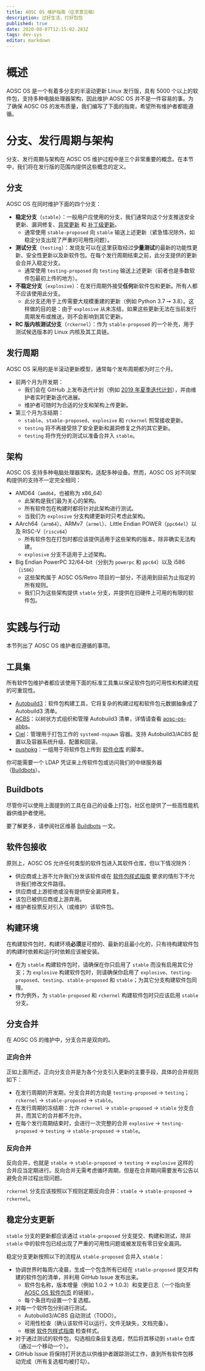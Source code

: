 ```yaml
---
title: AOSC OS 维护指南（征求意见稿）
description: 过好生活，打好包包
published: true
date: 2020-08-07T12:15:02.283Z
tags: dev-sys
editor: markdown
---
```


# 概述

AOSC OS 是一个有着多分支的半滚动更新 Linux 发行版，具有 5000 个以上的软件包，支持多种电脑处理器架构，因此维护 AOSC OS 并不是一件容易的事。为了确保 AOSC OS 的发布质量，我们编写了下面的指南，希望所有维护者都能遵循。

# 分支、发行周期与架构

分支、发行周期与架构在 AOSC OS 维护过程中是三个非常重要的概念。在本节中，我们将在发行版的范围内提供这些概念的定义。

## 分支

AOSC OS 在同时维护下面的四个分支：

- **稳定分支**（`stable`）：一般用户应使用的分支，我们通常向这个分支推送安全更新、漏洞修复、[异常更新](/dev-sys-cycle-exceptions) 和 [补丁级更新](/dev-sys-known-patch-release-rules)。
  - 通常使用 `stable-proposed` 向 `stable` 输送上述更新（紧急情况除外，如稳定分支出现了严重的可用性问题）。
- **测试分支**（`testing`）：发烧友可以在这里获取经过**少量测试**的最新的功能性更新、安全性更新以及新软件包。在每个发行周期结束之前，此分支提供的更新会合并入稳定分支。
  - 通常使用 `testing-proposed` 向 `testing` 输送上述更新（前者也是多数软件包最初上传的地方）。
- **不稳定分支**（`explosive`）：在发行周期外接受**任何**新软件包和更新。所有人都不应该使用此分支。
  - 此分支还用于上传需要大规模重建的更新（例如 Python 3.7 ➙ 3.8）。这样做的目的是：由于 `explosive` 从未冻结，如果这些更新无法在当前发行周期发布或推送，则不会影响到其它更新。
- **RC 版内核测试分支**（`rckernel`）：作为 `stable-proposed` 的一个补充，用于测试候选版本的 Linux 内核及其工具链。

## 发行周期

AOSC OS 采用的是半滚动更新模型，通常每个发布周期都为时三个月。

- 前两个月为开发期：
  - 我们会在 GitHub 上发布迭代计划（例如 [2019 年夏季迭代计划](https://github.com/AOSC-Dev/aosc-os-abbs/issues/1896)），并由维护者实时更新迭代进展。
  - 维护者可随时为合适的分支和架构上传更新。
- 第三个月为冻结期：
  - `stable`、`stable-proposed`、`explosive` 和 `rckernel` 照常接收更新。
  - `testing` 将不再接受除了安全更新和漏洞修复之外的其它更新。
  - `testing` 将作充分的测试以准备合并入 `stable`。

## 架构

AOSC OS 支持多种电脑处理器架构，适配多种设备。然而，AOSC OS 对不同架构提供的支持不一定完全相同：

- AMD64（`amd64`，也被称为 x86_64)
  - 此架构是我们最为关心的架构。
  - 所有软件包在构建时都将针对此架构进行测试。
  - 当我们为 `explosive` 分支构建更新时只考虑此架构。
- AArch64（`arm64`）、ARMv7（`armel`）、Little Endian POWER（`ppc64el`）以及 RISC-V（`riscv64`）
	- 所有软件包在打包时都应该提供适用于这些架构的版本，除非确实无法构建。
  - `explosive` 分支不适用于上述架构。
- Big Endian PowerPC 32/64-bit（分别为 `powerpc` 和 `ppc64`）以及 i586（`i586`）
	- 这些架构属于 AOSC OS/Retro 项目的一部分，不适用到目前为止指定的所有规则。
  - 我们只为这些架构提供 `stable` 分支，并提供在旧硬件上可用的有限的软件包。

# 实践与行动

本节列出了 AOSC OS 维护者应遵循的事项。

## 工具集

所有软件包维护者都应该使用下面的标准工具集以保证软件包的可用性和构建流程的可重现性。

- [Autobuild3](https://github.com/AOSC-Dev/autobuild3)：软件包构建工具，它将复杂的构建过程和软件包元数据抽象成了 Autobuild3 清单。
- [ACBS](https://github.com/AOSC-Dev/acbs)：以树状方式组织和管理 Autobuild3 清单，详情请查看 [aosc-os-abbs](https://github.com/AOSC-Dev/aosc-os-abbs)。
- [Ciel](https://github.com/AOSC-Dev/ciel)：管理用于打包工作的 `systemd-nspawn` 容器。支持 Autobuild3/ACBS 配置以及容器系统升级、配置和回滚。
- [pushpkg](https://github.com/AOSC-Dev/scriptlets/tree/master/pushpkg)：一组用于将软件包上传到 [软件仓库](https://repo.aosc.io) 的脚本。

你可能需要一个 LDAP 凭证来上传软件包或访问我们的中继服务器（[Buildbots](/en/infra-buildbots)）。

## Buildbots

尽管你可以使用上面提到的工具在自己的设备上打包，社区也提供了一些高性能机器供维护者使用。

要了解更多，请参阅社区维基 [Buildbots](/en/infra-buildbots) 一文。

## 软件包接收

原则上，AOSC OS 允许任何类型的软件包进入其软件仓库，但以下情况除外：

- 供应商或上游不允许我们分发该软件或在 [软件包样式指南](/dev-sys-package-styling-manual) 要求的情形下不允许我们修改文件路径。
- 供应商或上游拒绝或没有提供安全漏洞修复。
- 该包已被供应商或上游弃用。
- 维护者投票反对引入（或维护）该软件包。

## 构建环境

在构建软件包时，构建环境**必须**是可控的、最新的且最小化的，只有待构建软件包的构建时依赖和运行时依赖应该被安装。

- 在为 `stable` 构建软件包时，请确保在你只启用了 `stable` 而没有启用其它分支；为 `explosive` 构建软件包时，则请确保你启用了 `explosive`、`testing-proposed`、`testing`、`stable-proposed` 和 `stable`；为其它分支构建软件包同理。
- 作为例外，为 `stable-proposed` 和 `rckernel` 构建软件包时只应该启用 `stable` 分支。

## 分支合并

在 AOSC OS 的维护中，分支合并是双向的。

### 正向合并

正如上面所述，正向分支合并是为各个分支引入更新的主要手段，具体的合并规则如下：

- 在发行周期的开发期，分支合并的方向是 `testing-proposed` → `testing`；`rckernel` → `stable-proposed` → `stable`。
- 在发行周期的冻结期：允许 `rckernel` → `stable-proposed` → `stable` 分支合并，而其它的合并都不允许。
- 在每个发行周期结束时，会进行一次完整的合并 `explosive` → `testing-proposed` → `testing` → `stable-proposed` → `stable`。

### 反向合并

反向合并，也就是 `stable` → `stable-proposed` → `testing` → `explosive` 这样的合并应当定期进行。反向合并无需考虑循环周期，但是在合并期间需要发布公告以避免合并过程出现问题。

`rckernel` 分支应该按照以下规则定期反向合并：`stable` → `stable-proposed` → `rckernel`。

## 稳定分支更新

`stable` 分支的更新都应该通过 `stable-proposed` 分支提交、构建和测试，除非 `stable` 中的软件包已经出现了严重的可用性问题或被发现有零日安全漏洞。

稳定分支更新按照以下的流程从 `stable-proposed` 合并入 `stable`：

- 协调世界时每周六凌晨，生成一个包含所有已经在 `stable-proposed` 提交并构建的软件包的清单，并利用 GitHub Issue 发布出来。
  - 软件包名称，版本增量（例如 1.0.2 → 1.0.3）和变更日志（一个指向至 [AOSC OS 软件包页](https://packages.aosc.io) 的链接）。
  - 每个条目均设置一个复选框。
- 对每一个软件包分别进行测试。
  - Autobuild3/ACBS 自动测试（TODO）。
  - 可用性检查（确认该软件可以运行，文件无缺失，文档完备）。
  - 根据  [软件包样式指南](/dev-sys-package-styling-manual) 检查样式。
- 对于通过测试的软件包，勾选相应条目复选框，然后将其移动到 `stable` 仓库（通过一个移动一个）。
- GitHub Issue 将保持打开状态以供维护者跟踪测试工作，直到所有软件包移动完成（所有复选框均被打勾）。